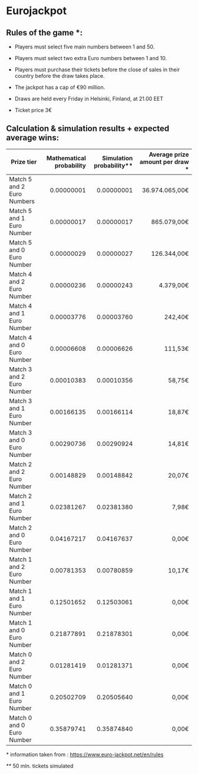 # Eurojackpot

## Rules of the game *:

* Players must select five main numbers between 1 and 50.

* Players must select two extra Euro numbers between 1 and 10.

* Players must purchase their tickets before the close of sales in their country before the draw takes place.

* The jackpot has a cap of €90 million.

* Draws are held every Friday in Helsinki, Finland, at 21.00 EET

* Ticket price 3€

## Calculation & simulation results + expected average wins:

| Prize tier                  | Mathematical probability | Simulation probability** | Average prize amount per draw * |
| -----------                 | -----:                   | ------:                | -----------:   |
| Match 5 and 2 Euro Numbers  | 0.00000001 | 0.00000001 | 36.974.065,00€ |
| Match 5 and 1 Euro Number   | 0.00000017 | 0.00000017 | 865.079,00€    |
| Match 5 and 0 Euro Number   | 0.00000029 | 0.00000027 | 126.344,00€    |
| Match 4 and 2 Euro Number   | 0.00000236 | 0.00000243 | 4.379,00€      |
| Match 4 and 1 Euro Number   | 0.00003776 | 0.00003760 | 242,40€        |
| Match 4 and 0 Euro Number   | 0.00006608 | 0.00006626 | 111,53€        |
| Match 3 and 2 Euro Number   | 0.00010383 | 0.00010356 | 58,75€         |
| Match 3 and 1 Euro Number   | 0.00166135 | 0.00166114 | 18,87€         |
| Match 3 and 0 Euro Number   | 0.00290736 | 0.00290924 | 14,81€         |
| Match 2 and 2 Euro Number   | 0.00148829 | 0.00148842 | 20,07€         |
| Match 2 and 1 Euro Number   | 0.02381267 | 0.02381380 | 7,98€          |
| Match 2 and 0 Euro Number   | 0.04167217 | 0.04167637 | 0,00€          |
| Match 1 and 2 Euro Number   | 0.00781353 | 0.00780859 | 10,17€         |
| Match 1 and 1 Euro Number   | 0.12501652 | 0.12503061 | 0,00€          |
| Match 1 and 0 Euro Number   | 0.21877891 | 0.21878301 | 0,00€          |
| Match 0 and 2 Euro Number   | 0.01281419 | 0.01281371 | 0,00€          |
| Match 0 and 1 Euro Number   | 0.20502709 | 0.20505640 | 0,00€          |
| Match 0 and 0 Euro Number   | 0.35879741 | 0.35874840 | 0,00€          |

\* information taken from : https://www.euro-jackpot.net/en/rules

\** 50 mln. tickets simulated 

